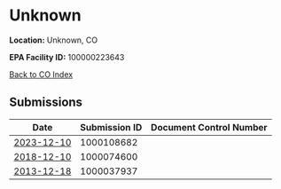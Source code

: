 # Unknown

**Location:** Unknown, CO

**EPA Facility ID:** 100000223643

[Back to CO Index](../../index.md)

## Submissions

| Date | Submission ID | Document Control Number |
|------|--------------|-------------------------|
| [2023-12-10](submissions/1000108682.md) | 1000108682 |  |
| [2018-12-10](submissions/1000074600.md) | 1000074600 |  |
| [2013-12-18](submissions/1000037937.md) | 1000037937 |  |
